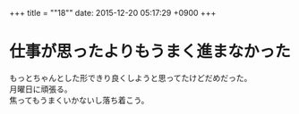 +++
title = ""18""
date: 2015-12-20 05:17:29 +0900
+++

仕事が思ったよりもうまく進まなかった
===
もっとちゃんとした形できり良くしようと思ってたけどだめだった。  
月曜日に頑張る。  
焦ってもうまくいかないし落ち着こう。
